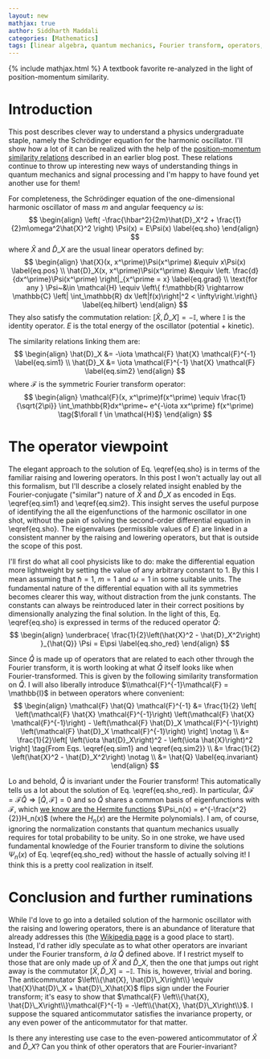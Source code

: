 ```yaml
---
layout: new
mathjax: true
author: Siddharth Maddali
categories: [Mathematics]
tags: [linear algebra, quantum mechanics, Fourier transform, operators, mathematics, physics, harmonic oscillators, Heisenberg, uncertainty]
---
```


{% include mathjax.html %}
A textbook favorite re-analyzed in the light of position-momentum similarity.

# Introduction
This post describes clever way to understand a physics undergraduate staple, namely the Schrödinger equation for the harmonic oscillator. 
I'll show how a lot of it can be realized with the help of the [position-momentum similarity relations](https://siddharth-maddali.github.io/mathematics/2020/02/15/position-and-momentum-are-similar-in-nature.html) described in an earlier blog post.
These relations continue to throw up interesting new ways of understanding things in quantum mechanics and signal processing and I'm happy to have found yet another use for them!

For completeness, the Schrödinger equation of the one-dimensional harmonic oscillator of mass $m$ and angular feequency $\omega$ is: 
$$
\begin{align}
	\left(
		-\frac{\hbar^2}{2m}\hat{D}_X^2 + \frac{1}{2}m\omega^2\hat{X}^2
	\right) \Psi(x) = E\Psi(x) \label{eq.sho}
\end{align}
$$
where $\hat{X}$ and $\hat{D}\_X$ are the usual linear operators defined by:
$$
\begin{align}
	\hat{X}(x, x^\prime)\Psi(x^\prime) &\equiv x\Psi(x) \label{eq.pos} \\
	\hat{D}_X(x, x^\prime)\Psi(x^\prime) &\equiv \left. \frac{d}{dx^\prime}\Psi(x^\prime) \right|_{x^\prime = x} \label{eq.grad} \\ 
	\text{for any } \Psi~&\in \mathcal{H} \equiv \left\{ f:\mathbb{R} \rightarrow \mathbb{C} \left| \int_\mathbb{R} dx \left|f(x)\right|^2 < \infty\right.\right\} \label{eq.hilbert}
\end{align}
$$
They also satisfy the commutation relation: $\left[\hat{X}, \hat{D}\_X\right] = -\mathbb{I}$, where $\mathbb{I}$ is the identity operator.
$E$ is the total energy of the oscillator (potential + kinetic).

The similarity relations linking them are: 
$$
\begin{align}
	\hat{D}_X &= -\iota \mathcal{F} \hat{X} \mathcal{F}^{-1} \label{eq.sim1} \\
	\hat{D}_X &=  \iota \mathcal{F}^{-1} \hat{X} \mathcal{F} \label{eq.sim2}
\end{align}
$$
where $\mathcal{F}$ is the symmetric Fourier transform operator: 
$$
\begin{align}
	\mathcal{F}(x, x^\prime)f(x^\prime) \equiv 
	\frac{1}{\sqrt{2\pi}} 
	\int_\mathbb{R}dx^\prime~
	e^{-\iota xx^\prime} f(x^\prime) 
	\tag{$\forall f \in \mathcal{H}$}
\end{align}
$$

# The operator viewpoint
The elegant approach to the solution of Eq. \eqref{eq.sho} is in terms of the familiar raising and lowering operators. 
In this post I won't actually lay out all this formalism, but I'll describe a closely related insight enabled by the Fourier-conjugate ("similar") nature of $\hat{X}$ and $\hat{D}\_X$ as encoded in Eqs. \eqref{eq.sim1} and \eqref{eq.sim2}.
This insight serves the useful purpose of identifying the all the eigenfunctions of the harmonic oscillator in one shot, without the pain of solving the second-order differential equation in \eqref{eq.sho}.
The eigenvalues (permissible values of $E$) are linked in a consistent manner by the raising and lowering operators, but that is outside the scope of this post. 

I'll first do what all cool physicists like to do: make the differential equation more lightweight by setting the value of any arbitrary constant to $1$. 
By this I mean assuming that $\hbar = 1$, $m = 1$ and $\omega = 1$ in some suitable units.
The fundamental nature of the differential equation with all its symmetries becomes clearer this way, without distraction from the junk constants.
The constants can always be reintroduced later in their correct positions by dimensionally analyzing the final solution. 
In the light of this, Eq. \eqref{eq.sho} is expressed in terms of the reduced operator $\hat{Q}$:
$$
\begin{align}
	\underbrace{
		\frac{1}{2}\left(\hat{X}^2 - \hat{D}_X^2\right)
	}_{\hat{Q}} \Psi = E\psi
	\label{eq.sho_red}
\end{align}
$$

Since $\hat{Q}$ is made up of operators that are related to each other through the Fourier transform, it is worth looking at what $\hat{Q}$ itself looks like when Fourier-transformed. 
This is given by the following similarity transformation on $\hat{Q}$. 
I will also liberally introduce $\\mathcal{F}^{-1}\mathcal{F} = \mathbb{I}$ in between operators where convenient:
$$
\begin{align}
	\mathcal{F} \hat{Q} \mathcal{F}^{-1} 
	&= \frac{1}{2} \left[
			\left(\mathcal{F} \hat{X} \mathcal{F}^{-1}\right)
			\left(\mathcal{F} \hat{X} \mathcal{F}^{-1}\right) - 
			\left(\mathcal{F} \hat{D}_X \mathcal{F}^{-1}\right)
			\left(\mathcal{F} \hat{D}_X \mathcal{F}^{-1}\right)
		\right] \notag \\
	&= \frac{1}{2}\left[
			\left(\iota \hat{D}_X\right)^2 - \left(\iota \hat{X}\right)^2
		\right] \tag{From Eqs. \eqref{eq.sim1} and \eqref{eq.sim2}} \\
	&= \frac{1}{2} \left(\hat{X}^2 - \hat{D}_X^2\right) \notag \\
	&= \hat{Q} \label{eq.invariant}
\end{align}
$$

Lo and behold, $\hat{Q}$ is invariant under the Fourier transform!
This automatically tells us a lot about the solution of Eq. \eqref{eq.sho_red}.
In particular, $\hat{Q} \mathcal{F} = \mathcal{F}\hat{Q} \Rightarrow \left[\hat{Q}, \mathcal{F}\right] = 0$ and so $\hat{Q}$ shares a common basis of eigenfunctions with $\mathcal{F}$, which [we know are the Hermite functions](https://siddharth-maddali.github.io/mathematics/2020/03/15/Breaking-down-the-Fourier-transform.html) $\Psi_n(x) = e^{-\frac{x^2}{2}}H_n(x)$ (where the $H_n(x)$ are the Hermite polynomials).
I am, of course, ignoring the normalization constants that quantum mechanics usually requires for total probability to be unity. 
So in one stroke, we have used fundamental knowledge of the Fourier transform to divine the solutions $\Psi_n(x)$ of Eq. \eqref{eq.sho_red} without the hassle of actually solving it!
I think this is a pretty cool realization in itself.

# Conclusion and further ruminations
While I'd love to go into a detailed solution of the harmonic oscillator with the raising and lowering operators, there is an abundance of literature that already addresses this (the [Wikipedia page](https://en.wikipedia.org/wiki/Quantum_harmonic_oscillator) is a good place to start).
Instead, I'd rather idly speculate as to what other operators are invariant under the Fourier transform, _à la_ $\hat{Q}$ defined above. 
If I restrict myself to those that are only made up of $\hat{X}$ and $\hat{D}\_X$, then the one that jumps out right away is the commutator $\left[\hat{X}, \hat{D}\_X\right] = -\mathbb{I}$.
This is, however, trivial and boring.
The anticommutator $\left\\{\hat{X}, \hat{D}\_X\right\\} \equiv \hat{X}\hat{D}\_X + \hat{D}\_X\hat{X}$ flips sign under the Fourier transform; it's easy to show that  $\mathcal{F} \left\\{\hat{X}, \hat{D}\_X\right\\}\mathcal{F}^{-1} = -\left\\{\hat{X}, \hat{D}\_X\right\\}$. 
I suppose the squared anticommutator satisfies the invariance property, or any even power of the anticommutator for that matter.

Is there any interesting use case to the even-powered anticommutator of $\hat{X}$ and $\hat{D}\_X$?
Can you think of other operators that are Fourier-invariant? 


<!--
# Time to step up...or down
There remains the question of what the eigenvalues $E$ are, in Eq. \eqref{eq.sho_red}.
If you're a masochist, you could manually apply the operator $\hat{Q}$ to each one of the eigenvectors $\Psi_n(x)$ after looking up the $n$'th-order Hermite polynomial. 
The cool physicists, however, try to apply specially designed operators to Eq. \eqref{eq.sho_red} that allow them to recurse through successive eigenvectors $\Psi_n(x)$ so that a pattern appears linking all the eigenvalues $E_n$. 
In this spirit, I'll define the "raising" and "lowering" operators below, subscripted by $+$ and $-$ respectively: 
$$
\begin{align}
	\hat{a}_+ &= \hat{X} - \hat{D}_X \label{eq.raise} \\
	\hat{a}_- &= \hat{X} + \hat{D}_X \label{eq.lower} 
\end{align}
$$

The "raising" and "lowering" characteristics will become evident soon.
It is easy to see that $\hat{a}\_+$ and $\hat{a}\_-$ are Hermitian adjoints of each other, since $\hat{X}^\dagger = \hat{X}$ but $\hat{D}\_X^\dagger = -\hat{D}\_X$.

That the function $\hat{a}\_\pm\Psi(x)$ belongs in $\mathcal{H}$ is evident from the fact that $\Psi(x)$ contains a Gaussian multipler $e^{-\frac{x^2}{2}}$. 
This multiplier causes $\Psi(x)$ to go to zero very quickly at $\pm \infty$, much faster than the Hermite polynomials $H_n(x)$ can diverge. 
This means that being acted upon by $\hat{X}$ or $\hat{D}\_X$ (and therefore $\hat{a}\_+$ or $\hat{a}\_-$) still leaves the function with a finite $\ell^2$-norm (it remains square-integrable), and so by definition $\hat{a}\_\pm\Psi(x) \in \mathcal{H}$.

I now seek to understand what $\hat{Q} \hat{a}\_\pm \Psi_n(x)$ look like, _i.e._, what happens when I hit the Hilbert space functions $\hat{a}\_\pm\Psi_n(x)$ with the operator $\hat{Q}$ from the left.
To do this, I need to rewrite $\hat{Q}$ in terms of $\hat{a}\_\pm$. 
This is quite simply achieved from Eqsd. \eqref{eq.raise} and \eqref{eq.lower}, and the commutation relation $\left[\hat{X}, \hat{D}\_X\right]= -\mathbb{I}$:
$$
\begin{align}
	\hat{a}_- \hat{a}_+ &= \left(\hat{X}+\hat{D}_X\right)\left(\hat{X}-\hat{D}_X\right) = \hat{X}^2-\hat{D}_X^2+\mathbb{I} \label{eq.updown} \\
	\hat{a}_+ \hat{a}_- &= \left(\hat{X}-\hat{D}_X\right)\left(\hat{X}+\hat{D}_X\right) = \hat{X}^2-\hat{D}_X^2-\mathbb{I} \label{eq.downup}
\end{align}
$$

Eqs. \eqref{eq.updown} and \eqref{eq.downup} allow us to calculate: 
$$
\begin{align}
	\hat{Q} \hat{a}_+\Psi_n
		&= \frac{1}{2}\left(\hat{X}^2 -\hat{D}_X^2\right) \hat{a}_+ \Psi_n \notag \\
		&= \frac{1}{2}\left(\hat{a}_+\hat{a}_- + \mathbb{I}\right) \hat{a}_+ \Psi_n \tag{From Eq. \eqref{eq.downup}} \\
		&= \frac{1}{2} \left[\hat{a}_+\left(\hat{a}_-\hat{a}_+\right) + \hat{a}_+\right] \Psi_n 
		 = \frac{1}{2} \hat{a}_+ \left(\hat{a}_-\hat{a}_+ + \mathbb{I}\right) \Psi_n \notag \\
		&= \frac{1}{2} \hat{a}_+ \left(\hat{X}^2 -\hat{D}_X^2 + 2\mathbb{I}\right) \Psi_n \tag{From Eq. \eqref{eq.updown}}\\
		&= \hat{a}_+ \left[\frac{1}{2}\left(\hat{X}^2-\hat{D}_X^2\right)\Psi_n + \mathbb{I}\Psi_n\right] 
		 = \hat{a}_+\left(E_n + 1\right)\Psi_n \notag \\
		&= \left(E_n + 1\right)\hat{a}_+\Psi_n \label{eq.raised_ev}
\end{align}
$$

We may also repeat the same procedure above to prove the $\hat{a}\_-$ analog of Eq. \eqref{eq.raised_ev}:
$$
\begin{align}
	\hat{Q} \hat{a}_- \Psi_n = \left(E_n - 1\right)\hat{a}_- \Psi_n
	\label{eq.lowerd_ev}
\end{align}
$$
Eqs. \eqref{eq.raised_ev} and \eqref{eq.lowerd_ev} tell us that $\hat{a}\_\pm\Psi_n$ are eigenvectors of $\hat{Q}$ with eigenvalues $E_n \pm 1$, where $E_n$ is the eigenvalue of the $n$'th Hermite function $\Psi_n$.
It follows simply that $\hat{a}\_\pm\Psi_n$ are also Hermite functions. 
The only question is whether: $\hat{a}\_\pm \Psi_n \stackrel{?}{=} \Psi\_{n \pm 1}$.
-->
